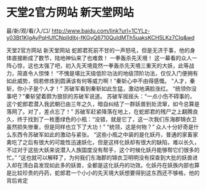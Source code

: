 # 天堂2官方网站 新天堂网站

最/新/观/看/入/口/ http://www.baidu.com/link?url=1CYLz-y03Bt1KIgAyPqHUfCNpIIdlbj-fKGyQ6710QuIdMTh5uaksKCH5LKz7CIq&wd

天堂2官方网站 新天堂网站
 蛇郎君死前不甘的一声怒吼，但是无济于事，他的身体直接断成了数节，陆地神仙来了也难救！
    一拳轰杀先天境！
    这一幕看的众人一阵心惊，这也太强了吧，初入先天境竟然一拳轰杀先天境三重天的大妖，此等战力，简直令人惊悚！
    “不愧是堪比天级低阶功法的地级顶阶功法，仅仅入门便拥有如此威势，倘若修炼到圆满该有何等威力啊！”秦斩心中不由得感慨。
    “人才，秦斩，你小子是个人才！”
    苏破军看到秦斩如此生猛，激动地满脸涨红。
    “统领你没事吧？”秦斩望着颇为狼狈的苏破军说道。
    苏破军摇摇头：“一点小伤不碍事的，这个蛇郎君潜入我武朝已由三年之久，暗自纠结了一群妖兽到处流窜，如今总算是落网了。对了，差点忘了！”
    苏破军赶紧降落在地上，在蛇郎君的残尸之上翻腾良久，终于找到了一枚墨绿色的小瓶：“没错，就是它了，这一次我们东海郡锦衣卫虽然损失惨重，但是同样也立下了大功！”
    “统领，这是何物？”
    众人十分好奇是什么东西令苏破军如此的激动与紧张。
    “这些小瓶之中装的是化妖丹，普通的家畜家禽吃了之后有很大的可能性迅速妖化，但是这样化妖却有很大的缺陷，难以长久，不过对于这些大妖来说潜入人族国度没有帮手，这个时候化妖丹能够帮它们很多的忙。”
    “这也就可以解释了，为何我们东海郡的锦衣卫明明没有探查到大批的妖兽进入却在清白县发现如此多的妖兽，全都是这化妖丹的功效。化妖丹在妖族内部也算是比较珍贵的丹药，蛇郎君一个小小的先天境大妖想要得到这东西还不够格，他的背后肯定

